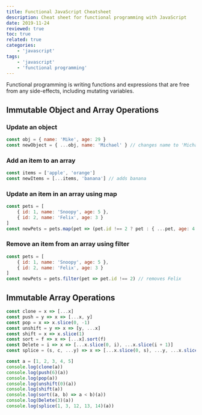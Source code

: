 ```yaml
---
title: Functional JavaScript Cheatsheet
description: Cheat sheet for functional programming with JavaScript
date: 2019-11-24
reviewed: true
toc: true
related: true
categories:
    - 'javascript'
tags:
    - 'javascript'
    - 'functional programming'
---
```


Functional programming is writing functions and expressions that are free from any side-effects, including mutating variables.

<!--more-->

## Immutable Object and Array Operations

### Update an object

```js
const obj = { name: 'Mike', age: 29 }
const newObject = { ...obj, name: 'Michael' } // changes name to 'Michael'
```

### Add an item to an array

```js
const items = ['apple', 'orange']
const newItems = [...items, 'banana'] // adds banana
```

### Update an item in an array using map

```js
const pets = [
    { id: 1, name: 'Snoopy', age: 5 },
    { id: 2, name: 'Felix', age: 3 }
]
const newPets = pets.map(pet => (pet.id !== 2 ? pet : { ...pet, age: 4 })) // Felix is now 4
```

### Remove an item from an array using filter

```js
const pets = [
    { id: 1, name: 'Snoopy', age: 5 },
    { id: 2, name: 'Felix', age: 3 }
]
const newPets = pets.filter(pet => pet.id !== 2) // removes Felix
```

## Immutable Array Operations

```js
const clone = x => [...x]
const push = y => x => [...x, y]
const pop = x => x.slice(0, -1)
const unshift = y => x => [y, ...x]
const shift = x => x.slice(1)
const sort = f => x => [...x].sort(f)
const Delete = i => x => [...x.slice(0, i), ...x.slice(i + 1)]
const splice = (s, c, ...y) => x => [...x.slice(0, s), ...y, ...x.slice(s + c)]

const a = [1, 2, 3, 4, 5]
console.log(clone(a))
console.log(push(6)(a))
console.log(pop(a))
console.log(unshift(0)(a))
console.log(shift(a))
console.log(sort((a, b) => a < b)(a))
console.log(Delete(3)(a))
console.log(splice(1, 3, 12, 13, 14)(a))
```
